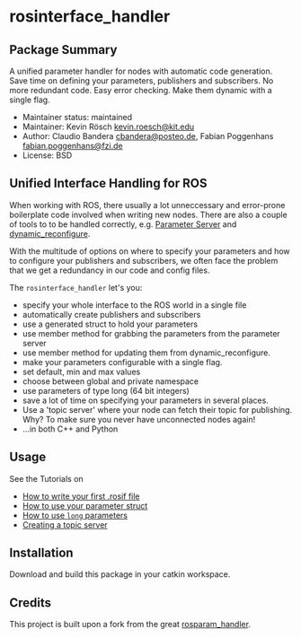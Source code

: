 # rosinterface_handler

## Package Summary
A unified parameter handler for nodes with automatic code generation.
Save time on defining your parameters, publishers and subscribers. No more redundant code. Easy error checking. Make them dynamic with a single flag.

- Maintainer status: maintained
- Maintainer: Kevin Rösch <kevin.roesch@kit.edu>
- Author: Claudio Bandera <cbandera@posteo.de>, Fabian Poggenhans <fabian.poggenhans@fzi.de>
- License: BSD


## Unified Interface Handling for ROS
When working with ROS, there usually a lot unneccessary and error-prone boilerplate code involved when writing new nodes. There are also a couple of tools to to be handled correctly, e.g. [Parameter Server](http://wiki.ros.org/Parameter%20Server) and [dynamic_reconfigure](http://wiki.ros.org/dynamic_reconfigure/).

With the multitude of options on where to specify your parameters and how to configure your publishers and subscribers, we often face the problem that we get a redundancy in our code and config files.

The `rosinterface_handler` let's you:
- specify your whole interface to the ROS world in a single file
- automatically create publishers and subscribers
- use a generated struct to hold your parameters
- use member method for grabbing the parameters from the parameter server
- use member method for updating them from dynamic_reconfigure.
- make your parameters configurable with a single flag.
- set default, min and max values
- choose between global and private namespace
- use parameters of type long (64 bit integers)
- save a lot of time on specifying your parameters in several places.
- Use a 'topic server' where your node can fetch their topic for publishing. Why? To make sure you never have unconnected nodes again!
- ...in both C++ and Python

## Usage
See the Tutorials on
- [How to write your first .rosif file](doc/HowToWriteYourFirstInterfaceFile.md)
- [How to use your parameter struct](doc/HowToUseYourInterfaceStruct.md)
- [How to use `long` parameters](doc/HowToUseLongParameters.md)
- [Creating a topic server](doc/TopicServer.md)

## Installation
Download and build this package in your catkin workspace.

## Credits
This project is built upon a fork from the great [rosparam_handler](https://github.com/cbandera/rosparam_handler).

